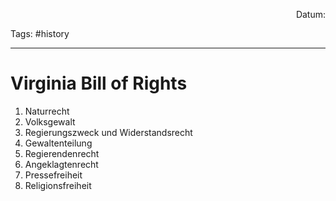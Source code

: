 <p align="right">Datum:</p>

Tags: #history 

---
# Virginia Bill of Rights

1. Naturrecht
2. Volksgewalt
3. Regierungszweck und Widerstandsrecht
5. Gewaltenteilung
6. Regierendenrecht
8. Angeklagtenrecht
12. Pressefreiheit
16. Religionsfreiheit

